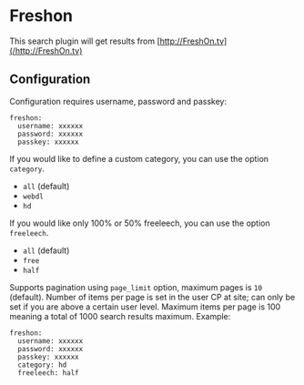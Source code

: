 # Freshon
This search plugin will get results from [http://FreshOn.tv](/http://FreshOn.tv)

## Configuration
Configuration requires username, password and passkey:
```
freshon: 
  username: xxxxxx
  password: xxxxxx
  passkey: xxxxxx
```
If you would like to define a custom category, you can use the option `category`.

 * `all` (default)
 * `webdl`
 * `hd`

If you would like only 100% or 50% freeleech, you can use the option `freeleech`.

* `all` (default)
* `free`
* `half`

Supports pagination using `page_limit` option, maximum pages is `10` (default). Number of items per page is set in the user CP at site; can only be set if you are above a certain user level. Maximum items per page is 100 meaning a total of 1000 search results maximum. 
Example:
```
freshon: 
  username: xxxxxx
  password: xxxxxx
  passkey: xxxxxx
  category: hd
  freeleech: half
```

